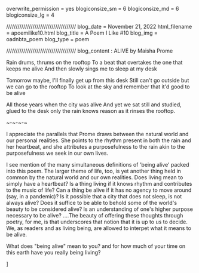 overwrite_permission = yes
blogiconsize_sm = 6
blogiconsize_md = 6
blogiconsize_lg = 4

/////////////////////////////////////
blog_date = November 21, 2022
html_filename = apoemilike10.html
blog_title = A Poem I Like #10
blog_img = oadnbta_poem
blog_type = poem

/////////////////////////////////////
blog_content : 
ALIVE by Maisha Prome

Rain drums, thrums on the rooftop
To a beat that overtakes the one that keeps me alive
And then slowly sings me to sleep at my desk

Tomorrow maybe, I'll finally get up from this desk
Still can't go outside but we can go to the rooftop
To look at the sky and remember that it'd good to be alive

All those years when the city was alive
And yet we sat still and studied, glued to the desk
only the rain knows reason as it rinses the rooftop.

~-~-~-~

I appreciate the parallels that Prome draws between the natural world and our personal realities. She points to the rhythm present in both the rain and her heartbeat, and she attributes a purposefulness to the rain akin to the purposefulness we seek in our own lives.

I see mention of the many simultaneous definitions of 'being alive' packed into this poem. The larger theme of life, too, is yet another thing held in common by the natural world and our own realities. Does living mean to simply have a heartbeat? Is a thing living if it knows rhythm and contributes to the music of life? Can a thing be alive if it has no agency to move around (say, in a pandemic)? Is it possible that a city that does not sleep, is not always alive? Does it suffice to be able to behold some of the world's beauty to be considered alive? Is an understanding of one's higher purpose necessary to be alive? ....The beauty of offering these thoughts through poetry, for me, is that underscores that notion that it is up to us to decide. We, as readers and as living being, are allowed to interpet what it means to be alive.

What does "being alive" mean to you? and for how much of your time on this earth have you really being living?

]